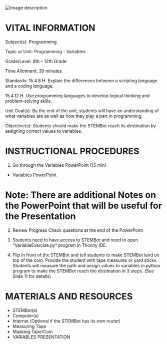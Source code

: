 ![Image description](https://github.com/BotDevLLC/BotDevCurriculum/blob/master/Pictures/Botdev.png)
# VITAL INFORMATION
Subject(s):          Programming	 

Topic or Unit:     Programming - Variables	

Grade/Level:       8th – 12th Grade

Time Allotment:	 30 minutes

Standards:          15.4.8.H. Explain the differences between a scripting language and a coding language. 

15.4.12.H. Use programming languages to develop logical thinking and problem-solving skills.

Unit Goal(s):      By the end of the unit, students will have an understanding of what variables are as well as how they play a part in programming.

Objective(s):      Students should make the STEMBot reach its destination by assigning correct values to variables.

# INSTRUCTIONAL PROCEDURES 
  1.	Go through the Variables PowerPoint (15 min) 
  - [Variables PowerPoint](https://drive.google.com/drive/folders/10ihzOKchmn2pLq6i7ZeUHs4Oh0055CV5)

# Note: There are additional Notes on the PowerPoint that will be useful for the Presentation  

2.	Review Progress Check questions at the end of the PowerPoint 

3.	Students need to have access to STEMBot and need to open “VariableExercise.py” program in Thonny IDE. 

4.	Flip in front of the STEMBot and tell students to make STEMBot land on top of the coin. Provide the student with tape measures or yard sticks. Students will measure the path and assign values to variables in python program to make the STEMBot reach the destination in 3 steps. (See Slide 11 for details)


# MATERIALS AND RESOURCES
* STEMBot(s) 
* Computer(s) 
* Internet (Optional if the STEMBot has its own router) 
* Measuring Tape 
* Masking Tape/Coin
* VARIABLES PRESENTATION


